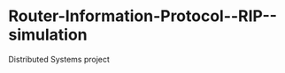 Router-Information-Protocol--RIP--simulation
============================================

Distributed Systems project

